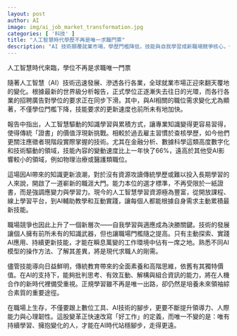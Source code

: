 ```yaml
---
layout: post
author: AI
image: img/ai_job_market_transformation.jpg
categories: [ '科技' ]
title: "人工智慧時代學歷不再是唯一求職門票"
description: "AI 技術顛覆就業市場，學歷門檻降低，技能與自我學習成新職場競爭核心，傳統教育價值與AI時代需求並存，持續學習與適應力成為求職關鍵。"
---
```

人工智慧時代來臨，學位不再是求職唯一門票

隨著人工智慧（AI）技術迅速發展、滲透各行各業，全球就業市場正迎來翻天覆地的變化。根據最新的世界級分析報告，正式學位正逐漸失去往日的光環，而各行各業的招聘廣告對學位的要求正在同步下滑。其中，與AI相關的職位需求變化尤為顯著，不僅學位門檻下降，技能要求的更新速度也前所未有地加快。

報告中指出，人工智慧驅動的知識學習與累積方式，讓專業知識變得更容易習得，使得傳統「證書」的價值浮現新挑戰。相較於過去雇主習慣於查核學歷，如今他們更關注應徵者現階段實際掌握的技術。尤其在金融分析、數據科學這類高度數字化和技術驅動的領域，技能內容的變動速度比上一年快了66%，遠高於其他受AI影響較小的領域，例如物理治療或醫護類職位。

這場因AI帶來的知識更新浪潮，對於沒有資源攻讀傳統學歷或難以投入長期學習的人來說，開啟了一道嶄新的職涯大門。能力本位的選才標準，不再受限於一紙證書，而是強調應變力與學習力。現今的人工智慧學習資源極為豐富，從開放課程、線上學習平台，到AI輔助教學和互動實踐，讓每個人都能根據自身需求主動累積最新技能。

職場競爭也因此上升了一個新層次——自我學習與適應成為決勝關鍵。技術的發展讓個人擁有前所未有的知識武器，但也讓職場門檻隨之提高。只有主動探索、實踐AI應用、持續更新技能，才能在瞬息萬變的工作環境中佔有一席之地。熟悉不同AI模型的操作方法、了解其差異，將是現代求職人的剛需。

儘管技能導向日益鮮明，傳統教育帶來的全面素養和高階思維，依舊有其獨特價值。在AI的支持下，能夠批判思考、有效互動、解構與組合資訊的能力，將在人機合作的新時代裡備受重視。正規學習雖不再是唯一出路，卻仍然是培養未來領袖綜合素質的重要途徑。

在職場上生存，不僅要跟上數位工具、AI技術的腳步，更要不斷提升領導力、人際能力與心理韌性。這股變革正快速改寫「好工作」的定義，而唯一不變的是：唯有持續學習、擁抱變化的人，才能在AI時代站穩腳步，走得更遠。